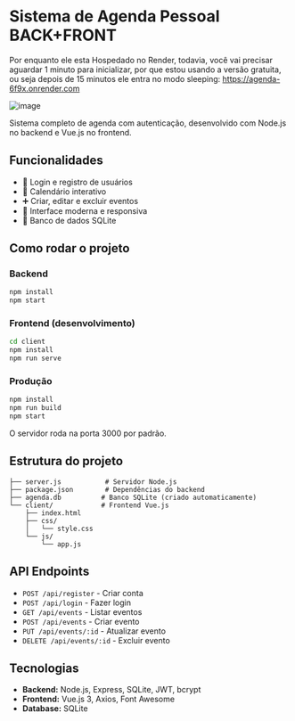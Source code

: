 # Sistema de Agenda Pessoal BACK+FRONT

Por enquanto ele esta Hospedado no Render, todavia, você vai precisar aguardar 1 minuto para inicializar, por que estou usando a versão gratuita, ou seja depois de 15 minutos ele entra no modo sleeping: 
https://agenda-6f9x.onrender.com


![image](https://github.com/user-attachments/assets/9dcdbac9-0fa7-4cf3-94b2-b98dc0755810)


Sistema completo de agenda com autenticação, desenvolvido com Node.js no backend e Vue.js no frontend.

## Funcionalidades

- 🔐 Login e registro de usuários
- 📅 Calendário interativo
- ➕ Criar, editar e excluir eventos
- 🎨 Interface moderna e responsiva
- 💾 Banco de dados SQLite

## Como rodar o projeto

### Backend
```bash
npm install
npm start
```

### Frontend (desenvolvimento)
```bash
cd client
npm install
npm run serve
```

### Produção
```bash
npm install
npm run build
npm start
```

O servidor roda na porta 3000 por padrão.

## Estrutura do projeto

```
├── server.js           # Servidor Node.js
├── package.json        # Dependências do backend
├── agenda.db          # Banco SQLite (criado automaticamente)
└── client/            # Frontend Vue.js
    ├── index.html
    ├── css/
    │   └── style.css
    └── js/
        └── app.js
```

## API Endpoints

- `POST /api/register` - Criar conta
- `POST /api/login` - Fazer login
- `GET /api/events` - Listar eventos
- `POST /api/events` - Criar evento
- `PUT /api/events/:id` - Atualizar evento
- `DELETE /api/events/:id` - Excluir evento

## Tecnologias

- **Backend:** Node.js, Express, SQLite, JWT, bcrypt
- **Frontend:** Vue.js 3, Axios, Font Awesome
- **Database:** SQLite
